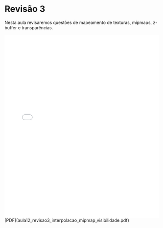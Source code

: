 # Revisão 3

Nesta aula revisaremos questões de mapeamento de texturas, mipmaps, z-buffer e transparências.

<embed height="600" src="aula12_revisao3_interpolacao_mipmap_visibilidade.pdf" type="application/pdf" width="100%">
[PDF](aula12_revisao3_interpolacao_mipmap_visibilidade.pdf)
